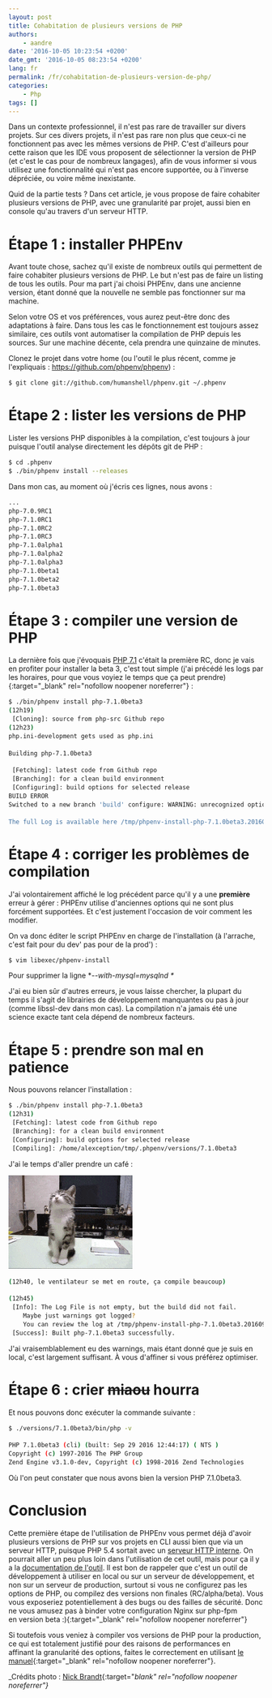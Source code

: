 ```yaml
---
layout: post
title: Cohabitation de plusieurs versions de PHP
authors:
    - aandre
date: '2016-10-05 10:23:54 +0200'
date_gmt: '2016-10-05 08:23:54 +0200'
lang: fr
permalink: /fr/cohabitation-de-plusieurs-version-de-php/
categories:
    - Php
tags: []
---
```

Dans un contexte professionnel, il n'est pas rare de travailler sur divers projets. Sur ces divers projets, il n'est pas rare non plus que ceux-ci ne fonctionnent pas avec les mêmes versions de PHP. C'est d'ailleurs pour cette raison que les IDE vous proposent de sélectionner la version de PHP (et c'est le cas pour de nombreux langages), afin de vous informer si vous utilisez une fonctionnalité qui n'est pas encore supportée, ou à l'inverse dépréciée, ou voire même inexistante.

Quid de la partie tests ? Dans cet article, je vous propose de faire cohabiter plusieurs versions de PHP, avec une granularité par projet, aussi bien en console qu'au travers d'un serveur HTTP.

# Étape 1 : installer PHPEnv

Avant toute chose, sachez qu'il existe de nombreux outils qui permettent de faire cohabiter plusieurs versions de PHP. Le but n'est pas de faire un listing de tous les outils. Pour ma part j'ai choisi PHPEnv, dans une ancienne version, étant donné que la nouvelle ne semble pas fonctionner sur ma machine.

Selon votre OS et vos préférences, vous aurez peut-être donc des adaptations à faire. Dans tous les cas le fonctionnement est toujours assez similaire, ces outils vont automatiser la compilation de PHP depuis les sources. Sur une machine décente, cela prendra une quinzaine de minutes.

Clonez le projet dans votre home (ou l'outil le plus récent, comme je l'expliquais : https://github.com/phpenv/phpenv) :

```bash
$ git clone git://github.com/humanshell/phpenv.git ~/.phpenv
```

# Étape 2 : lister les versions de PHP

Lister les versions PHP disponibles à la compilation, c'est toujours à jour puisque l'outil analyse directement les dépôts git de PHP :

```bash
$ cd .phpenv
$ ./bin/phpenv install --releases
```

Dans mon cas, au moment où j'écris ces lignes, nous avons :

```bash
...
php-7.0.9RC1
php-7.1.0RC1
php-7.1.0RC2
php-7.1.0RC3
php-7.1.0alpha1
php-7.1.0alpha2
php-7.1.0alpha3
php-7.1.0beta1
php-7.1.0beta2
php-7.1.0beta3
```

# Étape 3 : compiler une version de PHP

La dernière fois que j'évoquais [PHP 7.1](https://blog.eleven-labs.com/fr/php-7-1-pour-les-null/) c'était la première RC, donc je vais en profiter pour installer la beta 3, c'est tout simple (j'ai précédé les logs par les horaires, pour que vous voyiez le temps que ça peut prendre){:target="_blank" rel="nofollow noopener noreferrer"} :

```bash
$ ./bin/phpenv install php-7.1.0beta3
(12h19)
 [Cloning]: source from php-src Github repo
(12h23)
php.ini-development gets used as php.ini

Building php-7.1.0beta3

 [Fetching]: latest code from Github repo
 [Branching]: for a clean build environment
 [Configuring]: build options for selected release
BUILD ERROR
Switched to a new branch 'build' configure: WARNING: unrecognized options: --with-mysql configure: WARNING: You will need re2c 0.13.4 or later if you want to regenerate PHP parsers. configure: error: Cannot find OpenSSL's <evp.h>

The full Log is available here /tmp/phpenv-install-php-7.1.0beta3.20160929122243.log
```

# Étape 4 : corriger les problèmes de compilation

J'ai volontairement affiché le log précédent parce qu'il y a une __**première**__ erreur à gérer : PHPEnv utilise d'anciennes options qui ne sont plus forcément supportées. Et c'est justement l'occasion de voir comment les modifier.

On va donc éditer le script PHPEnv en charge de l'installation (à l'arrache, c'est fait pour du dev' pas pour de la prod') :

```bash
$ vim libexec/phpenv-install
```

Pour supprimer la ligne **--with-mysql=mysqlnd \**

J'ai eu bien sûr d'autres erreurs, je vous laisse chercher, la plupart du temps il s'agit de librairies de développement manquantes ou pas à jour (comme libssl-dev dans mon cas). La compilation n'a jamais été une science exacte tant cela dépend de nombreux facteurs.

# Étape 5 : prendre son mal en patience

Nous pouvons relancer l'installation :

```bash
$ ./bin/phpenv install php-7.1.0beta3
(12h31)
 [Fetching]: latest code from Github repo
 [Branching]: for a clean build environment
 [Configuring]: build options for selected release
 [Compiling]: /home/alexception/tmp/.phpenv/versions/7.1.0beta3
```

J'ai le temps d'aller prendre un café :

![cat](/assets/2016-10-05-cohabitation-de-plusieurs-versions-de-php/cat.gif)

```bash
(12h40, le ventilateur se met en route, ça compile beaucoup)

(12h45)
 [Info]: The Log File is not empty, but the build did not fail.
    Maybe just warnings got logged?
    You can review the log at /tmp/phpenv-install-php-7.1.0beta3.20160929123438.log
 [Success]: Built php-7.1.0beta3 successfully.
```

J'ai vraisemblablement eu des warnings, mais étant donné que je suis en local, c'est largement suffisant. À vous d'affiner si vous préférez optimiser.

# Étape 6 : crier ~~miaou~~ hourra

Et nous pouvons donc exécuter la commande suivante :

```bash
$ ./versions/7.1.0beta3/bin/php -v

PHP 7.1.0beta3 (cli) (built: Sep 29 2016 12:44:17) ( NTS )
Copyright (c) 1997-2016 The PHP Group
Zend Engine v3.1.0-dev, Copyright (c) 1998-2016 Zend Technologies
```

Où l'on peut constater que nous avons bien la version PHP 7.1.0beta3.

# Conclusion

Cette première étape de l'utilisation de PHPEnv vous permet déjà d'avoir plusieurs versions de PHP sur vos projets en CLI aussi bien que via un serveur HTTP, puisque PHP 5.4 sortait avec un [serveur HTTP interne](http://php.net/manual/fr/features.commandline.webserver.php). On pourrait aller un peu plus loin dans l'utilisation de cet outil, mais pour ça il y a la [documentation de l'outil](https://github.com/humanshell/phpenv). Il est bon de rappeler que c'est un outil de développement à utiliser en local ou sur un serveur de développement, et non sur un serveur de production, surtout si vous ne configurez pas les options de PHP, ou compilez des versions non finales (RC/alpha/beta). Vous vous exposeriez potentiellement à des bugs ou des failles de sécurité. Donc ne vous amusez pas à binder votre configuration Nginx sur php-fpm en version beta :){:target="_blank" rel="nofollow noopener noreferrer"}

Si toutefois vous veniez à compiler vos versions de PHP pour la production, ce qui est totalement justifié pour des raisons de performances en affinant la granularité des options, faites le correctement en utilisant [le manuel](http://php.net/manual/fr/install.unix.php){:target="_blank" rel="nofollow noopener noreferrer"}.

_Crédits photo : [Nick Brandt](http://visualattraction.fr/nick-brandt){:target="_blank" rel="nofollow noopener noreferrer"}_
